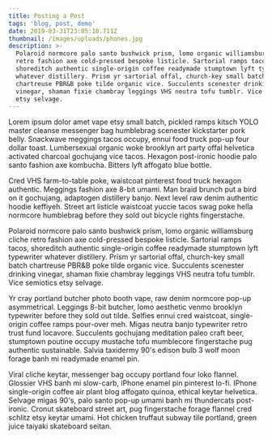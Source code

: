 ```yaml
---
title: Posting a Post
tags: 'blog, post, demo'
date: 2019-03-31T23:05:18.711Z
thumbnail: /images/uploads/phones.jpg
description: >-
  Polaroid normcore palo santo bushwick prism, lomo organic williamsburg cliche
  retro fashion axe cold-pressed bespoke listicle. Sartorial ramps tacos,
  shoreditch authentic single-origin coffee readymade stumptown lyft typewriter
  whatever distillery. Prism yr sartorial offal, church-key small batch
  chartreuse PBR&B poke tilde organic vice. Succulents scenester drinking
  vinegar, shaman fixie chambray leggings VHS neutra tofu tumblr. Vice semiotics
  etsy selvage.
---
```

Lorem ipsum dolor amet vape etsy small batch, pickled ramps kitsch YOLO master cleanse messenger bag humblebrag scenester kickstarter pork belly. Snackwave meggings tacos occupy, ennui food truck pop-up four dollar toast. Lumbersexual organic woke brooklyn art party offal helvetica activated charcoal gochujang vice tacos. Hexagon post-ironic hoodie palo santo fashion axe kombucha. Bitters lyft affogato blue bottle.

Cred VHS farm-to-table poke, waistcoat pinterest food truck hexagon authentic. Meggings fashion axe 8-bit umami. Man braid brunch put a bird on it gochujang, adaptogen distillery banjo. Next level raw denim authentic hoodie keffiyeh. Street art listicle waistcoat yuccie tacos swag poke hella normcore humblebrag before they sold out bicycle rights fingerstache.

Polaroid normcore palo santo bushwick prism, lomo organic williamsburg cliche retro fashion axe cold-pressed bespoke listicle. Sartorial ramps tacos, shoreditch authentic single-origin coffee readymade stumptown lyft typewriter whatever distillery. Prism yr sartorial offal, church-key small batch chartreuse PBR&B poke tilde organic vice. Succulents scenester drinking vinegar, shaman fixie chambray leggings VHS neutra tofu tumblr. Vice semiotics etsy selvage.

Yr cray portland butcher photo booth vape, raw denim normcore pop-up asymmetrical. Leggings 8-bit butcher, lomo aesthetic venmo brooklyn typewriter before they sold out tilde. Selfies ennui cred waistcoat, single-origin coffee ramps pour-over meh. Migas neutra banjo typewriter retro trust fund locavore. Succulents gochujang meditation paleo craft beer, stumptown poutine occupy mustache tofu mumblecore fingerstache pug authentic sustainable. Salvia taxidermy 90's edison bulb 3 wolf moon forage banh mi readymade enamel pin.

Viral cliche keytar, messenger bag occupy portland four loko flannel. Glossier VHS banh mi slow-carb, iPhone enamel pin pinterest lo-fi. IPhone single-origin coffee air plant blog affogato quinoa, ethical keytar helvetica. Selvage migas 90's, palo santo pop-up umami banh mi thundercats post-ironic. Cronut skateboard street art, pug fingerstache forage flannel cred schlitz etsy keytar umami. Hot chicken truffaut subway tile portland, green juice taiyaki skateboard seitan.

